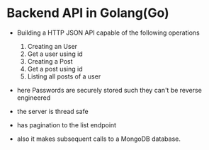 # Backend API in Golang(Go)

- Building a HTTP JSON API capable of the following operations
    1. Creating an User
    2. Get a user using id
    3. Creating a Post
    4. Get a post using id
    5. Listing all posts of a user

- here Passwords are securely stored such they can't be reverse engineered
- the server is thread safe
- has pagination to the list endpoint

- also it makes subsequent calls to a MongoDB database.    
